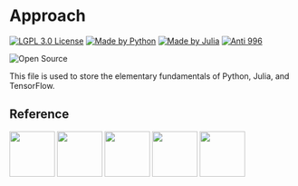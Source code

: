 # Approach

[![LGPL 3.0 License](https://github.com/ConAntares/Temples/blob/master/Attachments/LicenseLGPL3.0.svg)](https://www.gnu.org/licenses/lgpl-3.0)
[![Made by Python](https://github.com/ConAntares/Temples/blob/master/Attachments/MadebyPython.svg)](https://www.python.org/)
[![Made by Julia](https://github.com/ConAntares/Temples/blob/master/Attachments/MadebyJulia.svg)](https://julialang.org/)
[![Anti 996](https://github.com/ConAntares/Temples/blob/master/Attachments/LinkNPL.svg)](https://996.icu)

![Open Source](https://github.com/ConAntares/Temples/blob/master/Attachments/OpenSource.svg)

This file is used to store the elementary fundamentals of Python, Julia, and TensorFlow.

## Reference

[<img src="Logo/Python.png" height="80">](https://docs.python.org/3/)
[<img src="Logo/Numpy.png" height="80">](https://docs.scipy.org/doc/numpy/)
[<img src="Logo/Scipy.png" height="80">](https://docs.scipy.org/doc/scipy/)
[<img src="Logo/Julia.png" height="80">](https://docs.julialang.org/en/v1/)
[<img src="Logo/Tensorflow.png" height="80">](https://www.tensorflow.org/tutorials/)